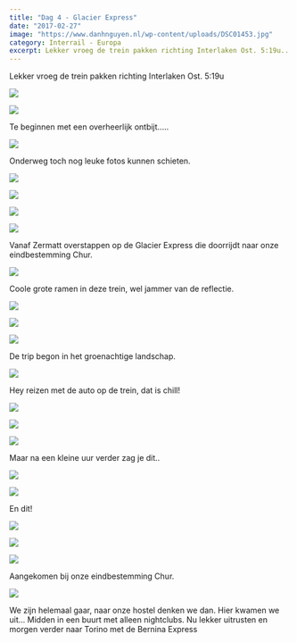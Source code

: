 ```yaml
---
title: "Dag 4 - Glacier Express"
date: "2017-02-27"
image: "https://www.danhnguyen.nl/wp-content/uploads/DSC01453.jpg"
category: Interrail - Europa
excerpt: Lekker vroeg de trein pakken richting Interlaken Ost. 5:19u...
---
```


Lekker vroeg de trein pakken richting Interlaken Ost. 5:19u

![](https://www.danhnguyen.nl/wp-content/uploads//DSC01397-700x394.jpg)


![](https://www.danhnguyen.nl/wp-content/uploads//DSC01398-700x394.jpg)

Te beginnen met een overheerlijk ontbijt.....

![](https://www.danhnguyen.nl/wp-content/uploads//DSC01417-700x394.jpg)

Onderweg toch nog leuke fotos kunnen schieten.

![](https://www.danhnguyen.nl/wp-content/uploads//DSC01428-700x394.jpg)

![](https://www.danhnguyen.nl/wp-content/uploads//DSC01441-700x394.jpg)

![](https://www.danhnguyen.nl/wp-content/uploads//DSC01444-700x394.jpg)

![](https://www.danhnguyen.nl/wp-content/uploads//DSC01453-700x394.jpg)

Vanaf Zermatt overstappen op de Glacier Express die doorrijdt naar onze eindbestemming Chur.

![](https://www.danhnguyen.nl/wp-content/uploads//DSC01466-700x394.jpg)

Coole grote ramen in deze trein, wel jammer van de reflectie.

![](https://www.danhnguyen.nl/wp-content/uploads//DSC01480-700x394.jpg)

![](https://www.danhnguyen.nl/wp-content/uploads//DSC01486-700x394.jpg)

![](https://www.danhnguyen.nl/wp-content/uploads//DSC01488-700x394.jpg)

De trip begon in het groenachtige landschap.

![](https://www.danhnguyen.nl/wp-content/uploads//DSC01509-700x394.jpg)

Hey reizen met de auto op de trein, dat is chill!

![](https://www.danhnguyen.nl/wp-content/uploads//DSC01532-700x394.jpg)

![](https://www.danhnguyen.nl/wp-content/uploads//DSC01553-700x394.jpg)

![](https://www.danhnguyen.nl/wp-content/uploads//DSC01558-700x394.jpg)

Maar na een kleine uur verder zag je dit..

![](https://www.danhnguyen.nl/wp-content/uploads//DSC01567-700x394.jpg)

![](https://www.danhnguyen.nl/wp-content/uploads//DSC01577-700x394.jpg)

En dit!

![](https://www.danhnguyen.nl/wp-content/uploads//DSC01619-700x394.jpg)

![](https://www.danhnguyen.nl/wp-content/uploads//DSC01624-700x394.jpg)

![](https://www.danhnguyen.nl/wp-content/uploads//DSC01628-700x394.jpg)

Aangekomen bij onze eindbestemming Chur.

![](https://www.danhnguyen.nl/wp-content/uploads//DSC01636-700x394.jpg)

We zijn helemaal gaar, naar onze hostel denken we dan. Hier kwamen we uit... Midden in een buurt met alleen nightclubs.
Nu lekker uitrusten en morgen verder naar Torino met de Bernina Express
